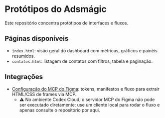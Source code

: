 # Protótipos do Adsmágic

Este repositório concentra protótipos de interfaces e fluxos.

## Páginas disponíveis

- `index.html`: visão geral do dashboard com métricas, gráficos e painéis resumidos.
- `contatos.html`: listagem de contatos com filtros, tabela e paginação.

## Integrações

- [Configuração do MCP do Figma](docs/figma-mcp.md): tokens, manifestos e fluxo para extrair HTML/CSS de frames via MCP.
  - ⚠️ No ambiente Codex Cloud, o servidor MCP do Figma não pode ser executado diretamente; use um cliente local para rodar o fluxo e apenas consulte o repositório por aqui.
